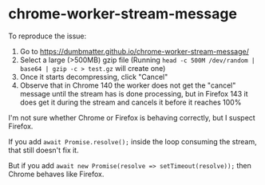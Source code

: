 # chrome-worker-stream-message

To reproduce the issue:

1. Go to https://dumbmatter.github.io/chrome-worker-stream-message/
2. Select a large (>500MB) gzip file
   (Running `head -c 500M /dev/random | base64 | gzip -c > test.gz` will create one)
3. Once it starts decompressing, click "Cancel"
4. Observe that in Chrome 140 the worker does not get the "cancel" message until the stream has is done processing, but in Firefox 143 it does get it during the stream and cancels it before it reaches 100%

I'm not sure whether Chrome or Firefox is behaving correctly, but I suspect Firefox.

If you add `await Promise.resolve();` inside the loop consuming the stream, that still doesn't fix it.

But if you add `await new Promise(resolve => setTimeout(resolve));` then Chrome behaves like Firefox.
